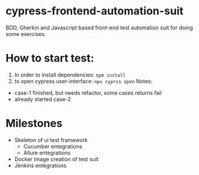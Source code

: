 # cypress-frontend-automation-suit
BDD, Gherkin and Javascript based front-end test automation suit for doing some exercises.



# How to start test:

1. In order to install dependencies: `npm install`
2. to open cypress user-interface: `npx cyprss open` 
Notes: 
+ case-1 finished, but needs refactor, some cases returns fail
+ already started case-2

# Milestones

+ Skeleton of ui test framework
    + Cucumber entegrations
    + Allure entegrations
+ Docker image creation of test suit
+ Jenkins entegrations
